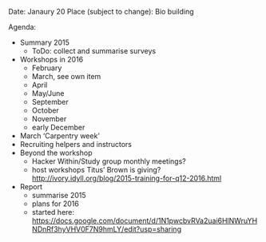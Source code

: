 Date: Janaury 20
Place (subject to change): Bio building

Agenda:

- Summary 2015
    - ToDo: collect and summarise surveys
- Workshops in 2016
    - February
    - March, see own item
    - April
    - May/June
    - September
    - October
    - November
    - early December
- March ‘Carpentry week'
- Recruiting helpers and instructors
- Beyond the workshop
    - Hacker Within/Study group monthly meetings?
    - host workshops Titus’ Brown is giving? http://ivory.idyll.org/blog/2015-training-for-q12-2016.html
- Report
    - summarise 2015
    - plans for 2016
    - started here: https://docs.google.com/document/d/1N1pwcbvRVa2uai6HlNWruYHNDnRf3hyVHV0F7N9hmLY/edit?usp=sharing
